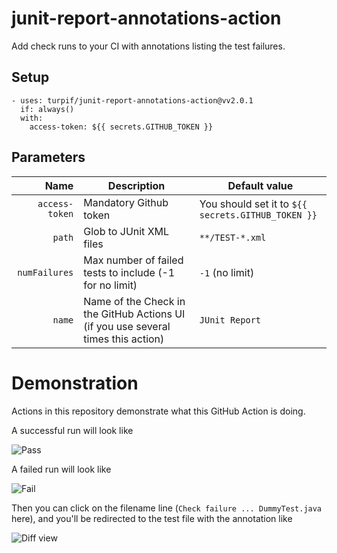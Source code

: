 # junit-report-annotations-action
Add check runs to your CI with annotations listing the test failures.

## Setup

```
- uses: turpif/junit-report-annotations-action@vv2.0.1
  if: always()
  with:
    access-token: ${{ secrets.GITHUB_TOKEN }}
```

## Parameters

| Name | Description | Default value |
| ---: | --- | --- |
| `access-token` | Mandatory Github token | You should set it to `${{ secrets.GITHUB_TOKEN }}` |
| `path` | Glob to JUnit XML files | `**/TEST-*.xml` |
| `numFailures` | Max number of failed tests to include (-1 for no limit) | `-1` (no limit) |
| `name` | Name of the Check in the GitHub Actions UI (if you use several times this action) | `JUnit Report` |

# Demonstration

Actions in this repository demonstrate what this GitHub Action is doing.

A successful run will look like

![Pass](docs/pass.png?raw=true)

A failed run will look like

![Fail](docs/fail.png?raw=true)

Then you can click on the filename line (`Check failure ... DummyTest.java` here), and you'll be
redirected to the test file with the annotation like

![Diff view](docs/diff_view.png?raw=true)
